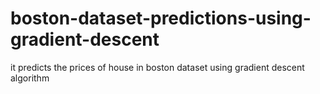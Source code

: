 # boston-dataset-predictions-using-gradient-descent
it predicts the prices of house in boston dataset using gradient descent algorithm
